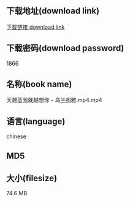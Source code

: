 ## 下载地址(download link)
[下载链接 download link](https://voluble-croquembouche-d321dc.netlify.app/?s=%E5%A4%A9%E8%B6%8A%E8%93%9D%E6%88%91%E5%B0%B1%E8%B6%8A%E6%83%B3%E4%BD%A0+-+%E4%B9%8C%E5%85%B0%E5%9B%BE%E9%9B%85.mp4)

## 下载密码(download password)
1866

## 名称(book name)
天越蓝我就越想你 - 乌兰图雅.mp4.mp4

## 语言(language)
chinese

## MD5


## 大小(filesize)
74.6 MB

